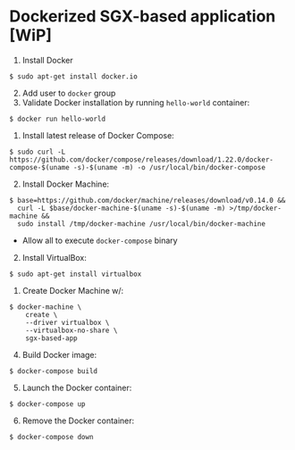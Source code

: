# Dockerized SGX-based application [WiP]

1. Install Docker
  ```
  $ sudo apt-get install docker.io
  ```
2. Add user to `docker` group
3. Validate Docker installation by running `hello-world` container:
  ```
  $ docker run hello-world
  ```
1. Install latest release of Docker Compose:
  ```
  $ sudo curl -L https://github.com/docker/compose/releases/download/1.22.0/docker-compose-$(uname -s)-$(uname -m) -o /usr/local/bin/docker-compose
  ```
2. Install Docker Machine:
  ```
  $ base=https://github.com/docker/machine/releases/download/v0.14.0 &&
    curl -L $base/docker-machine-$(uname -s)-$(uname -m) >/tmp/docker-machine &&
    sudo install /tmp/docker-machine /usr/local/bin/docker-machine
  ```
  * Allow all to execute `docker-compose` binary
2. Install VirtualBox:
  ```
  $ sudo apt-get install virtualbox
  ```
1. Create Docker Machine w/:
  ```
  $ docker-machine \
      create \
      --driver virtualbox \
      --virtualbox-no-share \
      sgx-based-app
  ```
4. Build Docker image:
  ```
  $ docker-compose build
  ```
5. Launch the Docker container:
  ```
  $ docker-compose up
  ```
6. Remove the Docker container:
  ```
  $ docker-compose down
  ```
